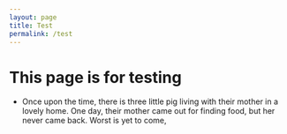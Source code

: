 ```yaml
---
layout: page
title: Test
permalink: /test
---
```


# This page is for testing
- Once upon the time, there is three little pig living with their mother in a lovely home. One day, their mother came out for finding food, but her never came back. Worst is yet to come, 